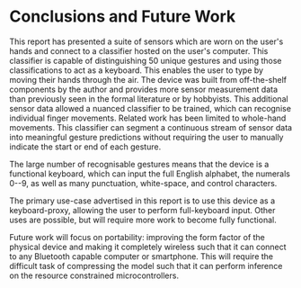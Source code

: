 # Conclusions and Future Work

This report has presented a suite of sensors which are worn on the user's hands
and connect to a classifier hosted on the user's computer. This classifier is
capable of distinguishing 50 unique gestures and using those classifications to
act as a keyboard. This enables the user to type by moving their hands through
the air. The device was built from off-the-shelf components by the author and
provides more sensor measurement data than previously seen in the formal
literature or by hobbyists. This additional sensor data allowed a nuanced
classifier to be trained, which can recognise individual finger movements.
Related work has been limited to whole-hand movements. This classifier can
segment a continuous stream of sensor data into meaningful gesture predictions
without requiring the user to manually indicate the start or end of each
gesture.

The large number of recognisable gestures means that the device is a functional
keyboard, which can input the full English alphabet, the numerals 0--9, as well
as many punctuation, white-space, and control characters.

The primary use-case advertised in this report is to use this device as a
keyboard-proxy, allowing the user to perform full-keyboard input. Other uses
are possible, but will require more work to become fully functional.

Future work will focus on portability: improving the form factor of the
physical device and making it completely wireless such that it can connect to
any Bluetooth capable computer or smartphone. This will require the difficult
task of compressing the model such that it can perform inference on the
resource constrained microcontrollers.

